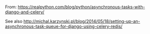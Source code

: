 From: https://realpython.com/blog/python/asynchronous-tasks-with-django-and-celery/

See also http://michal.karzynski.pl/blog/2014/05/18/setting-up-an-asynchronous-task-queue-for-django-using-celery-redis/
